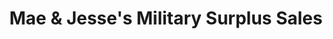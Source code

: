 ---
title: "Mae & Jesse's Military Surplus Sales"
url: /radcliff/mae-and-jesses-military-surplus-sales/
shop: military
---